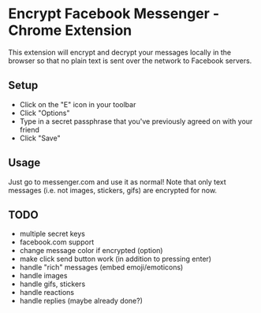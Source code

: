 # Encrypt Facebook Messenger - Chrome Extension
This extension will encrypt and decrypt your messages locally in the browser so that no plain text is sent over the network to Facebook servers.

## Setup
- Click on the "E" icon in your toolbar
- Click "Options"
- Type in a secret passphrase that you've previously agreed on with your friend
- Click "Save"

## Usage
Just go to messenger.com and use it as normal! Note that only text messages (i.e. not images, stickers, gifs) are encrypted for now.

## TODO
- multiple secret keys
- facebook.com support
- change message color if encrypted (option)
- make click send button work (in addition to pressing enter)
- handle "rich" messages (embed emoji/emoticons)
- handle images
- handle gifs, stickers
- handle reactions
- handle replies (maybe already done?)